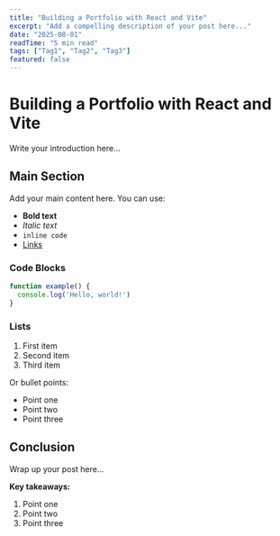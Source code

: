 ```yaml
---
title: "Building a Portfolio with React and Vite"
excerpt: "Add a compelling description of your post here..."
date: "2025-08-01"
readTime: "5 min read"
tags: ["Tag1", "Tag2", "Tag3"]
featured: false
---
```


# Building a Portfolio with React and Vite

Write your introduction here...

## Main Section

Add your main content here. You can use:

- **Bold text**
- *Italic text*
- `inline code`
- [Links](https://example.com)

### Code Blocks

```javascript
function example() {
  console.log('Hello, world!')
}
```

### Lists

1. First item
2. Second item
3. Third item

Or bullet points:

- Point one
- Point two
- Point three

## Conclusion

Wrap up your post here...

**Key takeaways:**
1. Point one
2. Point two
3. Point three

